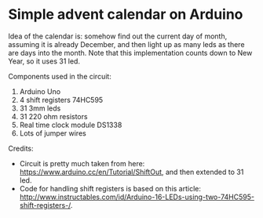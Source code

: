 # Simple advent calendar on Arduino

Idea of the calendar is: somehow find out the current day of month, assuming it is already December, and then light up as many leds  as there are days into the month. Note that this implementation counts down to New Year, so it uses 31 led.

Components used in the circuit:
1. Arduino Uno
2. 4 shift registers 74HC595
3. 31 3mm leds
4. 31 220 ohm resistors
5. Real time clock module DS1338
6. Lots of jumper wires

Credits:
* Circuit is pretty much taken from here: https://www.arduino.cc/en/Tutorial/ShiftOut, and then extended to 31 led.
* Code for handling shift registers is based on this article: http://www.instructables.com/id/Arduino-16-LEDs-using-two-74HC595-shift-registers-/.
